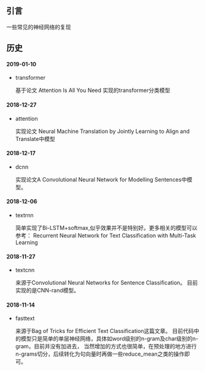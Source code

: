## 引言
一些常见的神经网络的复现

## 历史
#### 2019-01-10
* transformer

    基于论文 Attention Is All You Need 实现的transformer分类模型

#### 2018-12-27
* attention

    实现论文 Neural Machine Translation by Jointly Learning to Align and Translate中模型

#### 2018-12-17
* dcnn

    实现论文A Convolutional Neural Network for Modelling Sentences中模型。

#### 2018-12-06
* textrnn

    简单实现了Bi-LSTM+softmax,似乎效果并不是特别好。更多相关的模型可以参考：
    Recurrent Neural Network for Text Classification with Multi-Task Learning
    
#### 2018-11-27
* textcnn

    来源于Convolutional Neural Networks for Sentence Classification。
    目前实现的是CNN-rand模型。
    
#### 2018-11-14
* fasttext

    来源于Bag of Tricks for Efficient Text Classification这篇文章。
    目前代码中的模型只是简单的单层神经网络，具体如word级别的n-gram及char级别的n-gram，目前并没有加进去，
    当然增加的方式也很简单，在预处理的地方进行n-grams切分，后续转化为句向量时再做一些reduce_mean之类的操作即可。
    
